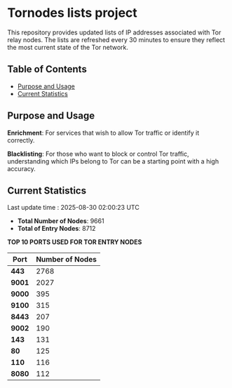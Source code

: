 # Tornodes lists project

This repository provides updated lists of IP addresses associated with Tor relay nodes. The lists are refreshed every 30 minutes to ensure they reflect the most current state of the Tor network.

## Table of Contents

- [Purpose and Usage](#purpose-and-usage)
- [Current Statistics](#current-statistics)


## Purpose and Usage

**Enrichment**: For services that wish to allow Tor traffic or identify it correctly.

**Blacklisting**: For those who want to block or control Tor traffic, understanding which IPs belong to Tor can be a starting point with a high accuracy.

## Current Statistics

Last update time : 2025-08-30 02:00:23 UTC

- **Total Number of Nodes**: 9661
- **Total of Entry Nodes**: 8712

**TOP 10 PORTS USED FOR TOR ENTRY NODES**

| **Port** | **Number of Nodes** |
|------|-----------------|
| **443**   | 2768  |
| **9001**   | 2027  |
| **9000**   | 395  |
| **9100**   | 315  |
| **8443**   | 207  |
| **9002**   | 190  |
| **143**   | 131  |
| **80**   | 125  |
| **110**   | 116  |
| **8080**   | 112  |

